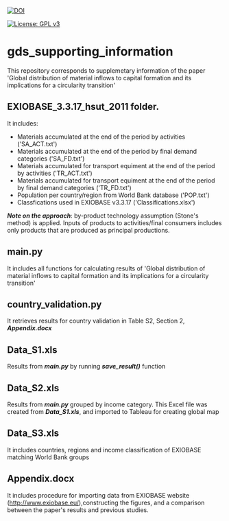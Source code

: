 [![DOI](https://zenodo.org/badge/252446314.svg)](https://zenodo.org/badge/latestdoi/252446314)

[![License: GPL v3](https://img.shields.io/badge/License-GPL%20v3-blue.svg)](https://www.gnu.org/licenses/gpl-3.0)

# gds_supporting_information
This repository corresponds to supplemetary information of the paper 'Global distribution of material inflows to capital formation and its implications for a circularity transition'

## EXIOBASE_3.3.17_hsut_2011 folder.
It includes:	
* Materials accumulated at the end of the period by activities ('SA_ACT.txt')	
* Materials accumulated at the end of the period by final demand categories	('SA_FD.txt')
* Materials accumulated for transport equiment at the end of the period by activities ('TR_ACT.txt')	
* Materials accumulated for transport equiment at the end of the period by final demand categories ('TR_FD.txt')	
* Population per country/region from World Bank database ('POP.txt')
* Classfications used in EXIOBASE v3.3.17	('Classifications.xlsx')

***Note on the approach***: by-product technology assumption (Stone's method) is applied. Inputs of products to activities/final consumers includes only products that are produced as principal productions.

## main.py
It includes all functions for calculating results of 'Global distribution of material inflows to capital formation 
and its implications for a circularity transition' 

## country_validation.py
It retrieves results for country validation in Table S2, Section 2, ***Appendix.docx***

## Data_S1.xls 
Results from ***main.py*** by running ***save_result()*** function

## Data_S2.xls
Results from ***main.py*** grouped by income category. This Excel file was created from ***Data_S1.xls***, and imported to Tableau for creating global map   

## Data_S3.xls  
It includes countries, regions and income classification of EXIOBASE matching World Bank groups

## Appendix.docx
It includes procedure for importing data from EXIOBASE website (http://www.exiobase.eu/),constructing the figures, and a comparison between the paper's results and previous studies.
